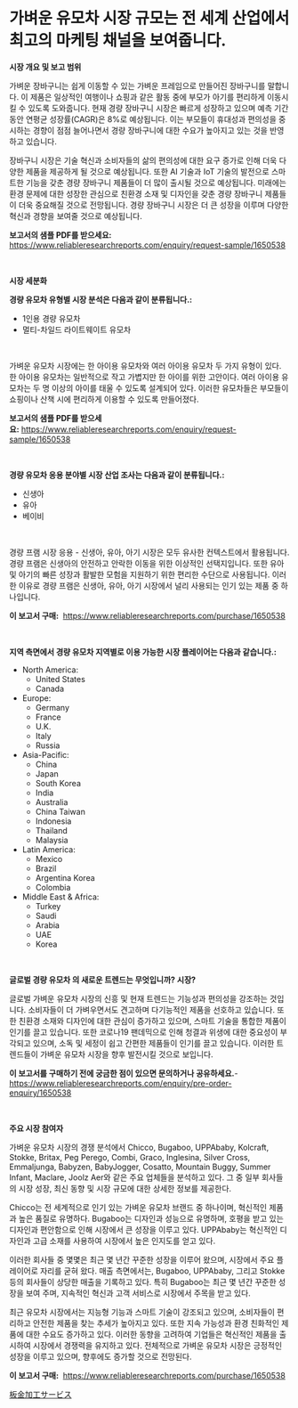 <p><h1>가벼운 유모차 시장 규모는 전 세계 산업에서 최고의 마케팅 채널을 보여줍니다.</h1></p><p><strong>시장 개요 및 보고 범위</strong></p>
<p><p>가벼운 장바구니는 쉽게 이동할 수 있는 가벼운 프레임으로 만들어진 장바구니를 말합니다. 이 제품은 일상적인 여행이나 쇼핑과 같은 활동 중에 부모가 아기를 편리하게 이동시킬 수 있도록 도와줍니다. 현재 경량 장바구니 시장은 빠르게 성장하고 있으며 예측 기간 동안 연평균 성장률(CAGR)은 8%로 예상됩니다. 이는 부모들이 휴대성과 편의성을 중시하는 경향이 점점 늘어나면서 경량 장바구니에 대한 수요가 높아지고 있는 것을 반영하고 있습니다.</p><p>장바구니 시장은 기술 혁신과 소비자들의 삶의 편의성에 대한 요구 증가로 인해 더욱 다양한 제품을 제공하게 될 것으로 예상됩니다. 또한 AI 기술과 IoT 기술의 발전으로 스마트한 기능을 갖춘 경량 장바구니 제품들이 더 많이 출시될 것으로 예상됩니다. 미래에는 환경 문제에 대한 성장한 관심으로 친환경 소재 및 디자인을 갖춘 경량 장바구니 제품들이 더욱 중요해질 것으로 전망됩니다. 경량 장바구니 시장은 더 큰 성장을 이루며 다양한 혁신과 경향을 보여줄 것으로 예상됩니다.</p></p>
<p><strong>보고서의 샘플 PDF를 받으세요:</strong> <a href="https://www.reliableresearchreports.com/enquiry/request-sample/1650538">https://www.reliableresearchreports.com/enquiry/request-sample/1650538</a></p>
<p>&nbsp;</p>
<p><strong>시장 세분화</strong></p>
<p><strong>경량 유모차 유형별 시장 분석은 다음과 같이 분류됩니다.:</strong></p>
<p><ul><li>1인용 경량 유모차</li><li>멀티-차일드 라이트웨이트 유모차</li></ul></p>
<p>&nbsp;</p>
<p><p>가벼운 유모차 시장에는 한 아이용 유모차와 여러 아이용 유모차 두 가지 유형이 있다. 한 아이용 유모차는 일반적으로 작고 가볍지만 한 아이를 위한 고안이다. 여러 아이용 유모차는 두 명 이상의 아이를 태울 수 있도록 설계되어 있다. 이러한 유모차들은 부모들이 쇼핑이나 산책 시에 편리하게 이용할 수 있도록 만들어졌다.</p></p>
<p><strong>보고서의 샘플 PDF를 받으세요:</strong>&nbsp;<a href="https://www.reliableresearchreports.com/enquiry/request-sample/1650538">https://www.reliableresearchreports.com/enquiry/request-sample/1650538</a></p>
<p>&nbsp;</p>
<p><strong> 경량 유모차 응용 분야별 시장 산업 조사는 다음과 같이 분류됩니다.:</strong></p>
<p><ul><li>신생아</li><li>유아</li><li>베이비</li></ul></p>
<p>&nbsp;</p>
<p><p>경량 프램 시장 응용 - 신생아, 유아, 아기 시장은 모두 유사한 컨텍스트에서 활용됩니다. 경량 프램은 신생아의 안전하고 안락한 이동을 위한 이상적인 선택지입니다. 또한 유아 및 아기의 빠른 성장과 활발한 모험을 지원하기 위한 편리한 수단으로 사용됩니다. 이러한 이유로 경량 프램은 신생아, 유아, 아기 시장에서 널리 사용되는 인기 있는 제품 중 하나입니다.</p></p>
<p><strong>이 보고서 구매:</strong>&nbsp; <a href="https://www.reliableresearchreports.com/purchase/1650538">https://www.reliableresearchreports.com/purchase/1650538</a></p>
<p>&nbsp;</p>
<p><strong>지역 측면에서 경량 유모차 지역별로 이용 가능한 시장 플레이어는 다음과 같습니다.:</strong></p>
<p><ul>
    <li>
        North America:
        <ul>
            <li>United States</li>
            <li>Canada</li>
        </ul>
    </li>
    <li>
        Europe:
        <ul>
            <li>Germany</li>
            <li>France</li>
            <li>U.K.</li>
            <li>Italy</li>
            <li>Russia</li>
        </ul>
    </li>
    <li>
        Asia-Pacific:
        <ul>
            <li>China</li>
            <li>Japan</li>
            <li>South Korea</li>
            <li>India</li>
            <li>Australia</li>
            <li>China Taiwan</li>
            <li>Indonesia</li>
            <li>Thailand</li>
            <li>Malaysia</li>
        </ul>
    </li>
    <li>
        Latin America:
        <ul>
            <li>Mexico</li>
            <li>Brazil</li>
            <li>Argentina Korea</li>
            <li>Colombia</li>
        </ul>
    </li>
    <li>
        Middle East & Africa:
        <ul>
            <li>Turkey</li>
            <li>Saudi</li>
            <li>Arabia</li>
            <li>UAE</li>
            <li>Korea</li>
        </ul>
    </li>
    </ul></p>
<p>&nbsp;</p>
<p><strong>글로벌 경량 유모차 의 새로운 트렌드는 무엇입니까? 시장?</strong></p>
<p><p>글로벌 가벼운 유모차 시장의 신흥 및 현재 트렌드는 기능성과 편의성을 강조하는 것입니다. 소비자들이 더 가벼우면서도 견고하며 다기능적인 제품을 선호하고 있습니다. 또한 친환경 소재와 디자인에 대한 관심이 증가하고 있으며, 스마트 기술을 통합한 제품이 인기를 끌고 있습니다. 또한 코로나19 팬데믹으로 인해 청결과 위생에 대한 중요성이 부각되고 있으며, 소독 및 세정이 쉽고 간편한 제품들이 인기를 끌고 있습니다. 이러한 트렌드들이 가벼운 유모차 시장을 향후 발전시킬 것으로 보입니다.</p></p>
<p><strong>이 보고서를 구매하기 전에 궁금한 점이 있으면 문의하거나 공유하세요.</strong>- <a href="https://www.reliableresearchreports.com/enquiry/pre-order-enquiry/1650538">https://www.reliableresearchreports.com/enquiry/pre-order-enquiry/1650538</a></p>
<p>&nbsp;</p>
<p><strong>주요 시장 참여자</strong></p>
<p><p>가벼운 유모차 시장의 경쟁 분석에서 Chicco, Bugaboo, UPPAbaby, Kolcraft, Stokke, Britax, Peg Perego, Combi, Graco, Inglesina, Silver Cross, Emmaljunga, Babyzen, BabyJogger, Cosatto, Mountain Buggy, Summer Infant, Maclare, Joolz Aer와 같은 주요 업체들을 분석하고 있다. 그 중 일부 회사들의 시장 성장, 최신 동향 및 시장 규모에 대한 상세한 정보를 제공한다.</p><p>Chicco는 전 세계적으로 인기 있는 가벼운 유모차 브랜드 중 하나이며, 혁신적인 제품과 높은 품질로 유명하다. Bugaboo는 디자인과 성능으로 유명하며, 호평을 받고 있는 디자인과 편안함으로 인해 시장에서 큰 성장을 이루고 있다. UPPAbaby는 혁신적인 디자인과 고급 소재를 사용하여 시장에서 높은 인지도를 얻고 있다.</p><p>이러한 회사들 중 몇몇은 최근 몇 년간 꾸준한 성장을 이루어 왔으며, 시장에서 주요 플레이어로 자리를 굳혀 왔다. 매출 측면에서는, Bugaboo, UPPAbaby, 그리고 Stokke 등의 회사들이 상당한 매출을 기록하고 있다. 특히 Bugaboo는 최근 몇 년간 꾸준한 성장을 보여 주며, 지속적인 혁신과 고객 서비스로 시장에서 주목을 받고 있다.</p><p>최근 유모차 시장에서는 지능형 기능과 스마트 기술이 강조되고 있으며, 소비자들이 편리하고 안전한 제품을 찾는 추세가 높아지고 있다. 또한 지속 가능성과 환경 친화적인 제품에 대한 수요도 증가하고 있다. 이러한 동향을 고려하여 기업들은 혁신적인 제품을 출시하여 시장에서 경쟁력을 유지하고 있다. 전체적으로 가벼운 유모차 시장은 긍정적인 성장을 이루고 있으며, 향후에도 증가할 것으로 전망된다.</p></p>
<p><strong>이 보고서 구매:</strong>&nbsp;&nbsp;<a href="https://www.reliableresearchreports.com/purchase/1650538">https://www.reliableresearchreports.com/purchase/1650538</a></p>
<p><p><a href="https://github.com/nemesis2824/Market-Research-Report-List-1/blob/main/453881511050.md">板金加工サービス</a></p></p>
